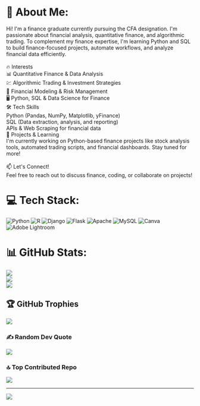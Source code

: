 # 💫 About Me:
Hi! I'm a finance graduate currently pursuing the CFA designation. I'm passionate about financial analysis, quantitative finance, and algorithmic trading. To complement my finance expertise, I'm learning Python and SQL to build finance-focused projects, automate workflows, and analyze financial data efficiently.<br><br>🔥 Interests<br>📊 Quantitative Finance & Data Analysis<br>💹 Algorithmic Trading & Investment Strategies<br>🏦 Financial Modeling & Risk Management<br>🖥️ Python, SQL & Data Science for Finance<br>🛠️ Tech Skills<br>Python (Pandas, NumPy, Matplotlib, yFinance)<br>SQL (Data extraction, analysis, and reporting)<br>APIs & Web Scraping for financial data<br>🚀 Projects & Learning<br>I'm currently working on Python-based finance projects like stock analysis tools, automated trading scripts, and financial dashboards. Stay tuned for more!<br><br>📫 Let's Connect!<br>Feel free to reach out to discuss finance, coding, or collaborate on projects!


# 💻 Tech Stack:
![Python](https://img.shields.io/badge/python-3670A0?style=for-the-badge&logo=python&logoColor=ffdd54) ![R](https://img.shields.io/badge/r-%23276DC3.svg?style=for-the-badge&logo=r&logoColor=white) ![Django](https://img.shields.io/badge/django-%23092E20.svg?style=for-the-badge&logo=django&logoColor=white) ![Flask](https://img.shields.io/badge/flask-%23000.svg?style=for-the-badge&logo=flask&logoColor=white) ![Apache](https://img.shields.io/badge/apache-%23D42029.svg?style=for-the-badge&logo=apache&logoColor=white) ![MySQL](https://img.shields.io/badge/mysql-4479A1.svg?style=for-the-badge&logo=mysql&logoColor=white) ![Canva](https://img.shields.io/badge/Canva-%2300C4CC.svg?style=for-the-badge&logo=Canva&logoColor=white) ![Adobe Lightroom](https://img.shields.io/badge/Adobe%20Lightroom-31A8FF.svg?style=for-the-badge&logo=Adobe%20Lightroom&logoColor=white)
# 📊 GitHub Stats:
![](https://github-readme-stats.vercel.app/api?username=mayank1kapoor&theme=radical&hide_border=false&include_all_commits=false&count_private=false)<br/>
![](https://nirzak-streak-stats.vercel.app/?user=mayank1kapoor&theme=radical&hide_border=false)<br/>
![](https://github-readme-stats.vercel.app/api/top-langs/?username=mayank1kapoor&theme=radical&hide_border=false&include_all_commits=false&count_private=false&layout=compact)

## 🏆 GitHub Trophies
![](https://github-profile-trophy.vercel.app/?username=mayank1kapoor&theme=radical&no-frame=false&no-bg=true&margin-w=4)

### ✍️ Random Dev Quote
![](https://quotes-github-readme.vercel.app/api?type=horizontal&theme=dark)

### 🔝 Top Contributed Repo
![](https://github-contributor-stats.vercel.app/api?username=mayank1kapoor&limit=5&theme=dark&combine_all_yearly_contributions=true)

---
[![](https://visitcount.itsvg.in/api?id=mayank1kapoor&icon=0&color=3)](https://visitcount.itsvg.in)

<!-- Proudly created with GPRM ( https://gprm.itsvg.in ) -->
